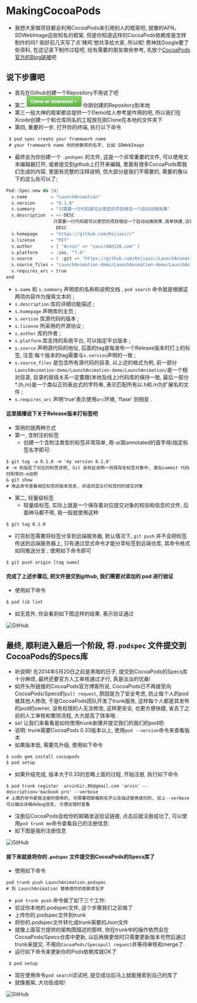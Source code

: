 # MakingCocoaPods
* 我想大家做项目都会利用CocoaPods来引用别人的框架吧, 就像的AFN，SDWebImage这些知名的框架, 但是你知道这样的CocoaPods依赖库是怎样制作的吗? 刚好前几天写了点'辣鸡'想共享给大家, 所以呢! 费神找Google要了些资料, 在这记录下制作过程吧, 给有需要的朋友做些参考, 先放个[CocoaPods官方的Blog链接](http://blog.cocoapods.org/CocoaPods-Trunk/#transition)吧

## 说下步骤吧
* 首先在Github创建一个Repository不用说了吧
* 第二 <img src="IMAGE/截图000.png?v=3&s=100" alt="GitHub" title="Clone" width="150" height="30"/> 你刚创建的Repository到本地
* 第三一般大神的框架都会提供一个Demo给人参考是咋用的吧, 所以我们在Xcode创建一个和仓库同名的工程放在刚Clone在本地的文件夹下
* 第四, 重要的一步, 打开你的终端, 执行以下命令

 ```
  $ pod spec create your framework name
  # your framework name 你的依赖库的名字, 比如 SDWebImage
 ```
* 最终会为你创建一个 `.podspec` 的文件, 这是一个非常重要的文件, 可以使用文本编辑器打开, 或者提交到github上打开来编辑, 里面有很多CocoaPods帮我们生成的内容, 里面有完整的注释说明, 但大部分是我们不需要的, 需要的像以下的这么些可以了; 

```Objective-C
Pod::Spec.new do |s| 
  s.name         = "LaunchAnimation" 
  s.version      = "0.1.0" 
  s.summary      = "只需要一行代码就可以使您的项目增加一个启动动画效果"
  s.description  = <<-DESC
                  只需要一行代码就可以使您的项目增加一个启动动画效果,简单快捷,没有任何依赖
                   DESC
  s.homepage     = "https://github.com/Kejiasir/" 
  s.license      = "MIT" 
  s.author       = { "Arvin" => "yasir86@126.com" } 
  s.platform     = :ios, "7.0" 
  s.source       = { :git => "https://github.com/Kejiasir/LaunchAnimation-demo.git", :tag => "0.1.0" }
  s.source_files = "LaunchAnimation-demo/LaunchAnimation-demo/LaunchAnimation/*.{h,m}" 
  s.requires_arc = true 
end

````
* `s.name` 和 `s.summary` 声明库的名称和说明文档 , `pod search` 命令就是根据这两项内容作为搜索文本的 ;
* `s.description` 库的详细功能描述 ;
* `s.homepage` 声明库的主页 ;
* `s.version` 库源代码的版本 ;
* `s.license` 所采用的开源协议 ; 
* `s.author` 库的作者 ;
* `s.platform` 库支持的系统平台, 可以指定平台版本 ;
* `s.source` 声明源代码的地址, 后面的tag是每发布一个Release版本时打上的标签, 注意:每个版本的tag需要与`s.version`声明的一致 ;
* `s.source_files` 是包含所有源代码的目录, 以上述的格式为例, 前一部分`LaunchAnimation-demo/LaunchAnimation-demo/LaunchAnimation/`是一个相对目录, 目录的层级关系一定要跟(本地及线上)代码库的保持一致, 最后一部分*.{h,m}是一个类似正则表达式的字符串, 表示匹配所有以.h和.m为扩展名的文件 ;
* `s.requires_arc` 声明'true'表示使用`arc`环境, 'flase' 则相反 .

#### 这里插播说下关于Release版本打标签吧
* 常用的就两种方式
 * 第一, 含附注的标签
   * 创建一个含附注类型的标签非常简单, 用-a(取annotated的首字母)指定标签名字即可:
```
$ git tag -a 0.1.0 -m 'my version 0.1.0'
# -m 则指定了对应的标签说明, Git 会将此说明一同保存在标签对象中, 类似commit 代码时附带的-m说明
& git show
# 用此命令查看相应标签的版本信息, 并连同显示打标签时的提交对象
```
 * 第二, 轻量级标签
   * 轻量级标签, 实际上就是一个保存着对应提交对象的校验和信息的文件, 后面神马都不带, 我一般就使用这种
```
$ git tag 0.1.0
```
* 打完标签需要将标签分享到远端服务器, 默认情况下, `git push` 并不会把标签传送到远端服务器上, 只有通过显式命令才能分享标签到远端仓库, 其命令格式如同推送分支 ; 使用如下命令即可
```
$ git push origin [tag name]
```
#### 完成了上述步骤后, 把文件提交到github, 我们需要对添加的 pod 进行验证
* 使用如下命令
```
$ pod lib lint 
```
* 如无意外, 你会看到如下图这样的结果, 表示验证通过 

<img src="IMAGE/截图002.png?v=3&s=100" alt="GitHub" title="验证截图" width="700" height="130"/>

## 最终, 顺利进入最后一个阶段, 将`.podspec` 文件提交到CocoaPods的Specs库
* 听说啊! 在2014年5月20日之前是黑暗的日子, 提交到CocoaPods的Specs库十分麻烦, 最终还要官方人工审核通过才行, 真是淡淡的忧桑!
* 如开头所链接的CocoaPods官方博客所说, CocoaPods已不再接受向CocoaPods/Specs的`pull request`, 原因是为了安全考虑, 防止每个人的pod被其他人修改, 于是CocoaPods团队开发了trunk服务, 这样每个人都是其发布的pod的owner, 没有权限的人无法修改, 这样更安全, 也更方便快捷, 省去了之前的人工审核和繁琐流程, 大大提高了效率哦 .
* so! 让我们来看看是如何使用trunk新建并提交我们的我们的pod吧:
 * 说明: trunk需要CocoaPods 0.33版本以上, 使用`pod --version`命令来查看版本
 * 如果版本低, 需要先升级, 使用如下命令
 ```
 $ sudo gem install cocoapods
 $ pod setup
 ```
 * 如果升级完成, 版本大于0.33的忽略上面的过程, 开始注册, 执行如下命令
 ```
 $ pod trunk register  arvinSir.86@gmail.com 'arvin' --description='macbook pro' --verbose
 # 上面的命令是我注册时使用的, 你需要把邮箱和名字以及描述替换成你的, 加上--verbose可以输出详细debug信息, 方便出错时查看
 ```
 * 注册后CocoaPods会给你的邮箱发送验证链接, 点击后就注册成功了, 可以使用`pod trunk me`命令查看自己的注册信息:
 * 如下图是我的注册信息
 
 <img src="IMAGE/截图003.png?v=3&s=100" alt="GitHub" title="注册信息截图" width="600" height="130"/>

#### 接下来就是将你的`.podspec` 文件提交到CocoaPods的Specs库了
* 使用如下命令
```
pod trunk push LaunchAnimation.podspec
# 将 LaunchAnimation 替换成你的依赖库名字
```
* `pod trunk push` 命令做了如下三个工作:
 * 验证你本地的.podspec文件, 这个步骤我们之前做了
 * 上传你的.podspec文件到trunk
 * 将你的.podspec文件转化成trunk需要的Json文件 
* 就像上面官方提供的架构图描述的那样, 你在trunk中的操作依然会在CocoaPods/Specs仓库中更新, 以后再做更改时只需要更新版本号然后通过trunk来提交, 不用向`CocoaPods/Specspull request`并等待审核和merge了.
* 运行如下命令来更新你的Pods依赖库就OK了
```
 $ pod setup
```
* 现在使用命令`pod search`试试吧, 提交成功后马上就能搜索到自己的库了
* 就像酱紫, 大功告成啦! 

<img src="IMAGE/截图004.png?v=3&s=100" alt="GitHub" title="搜索结果截图" width="600" height="130"/>

